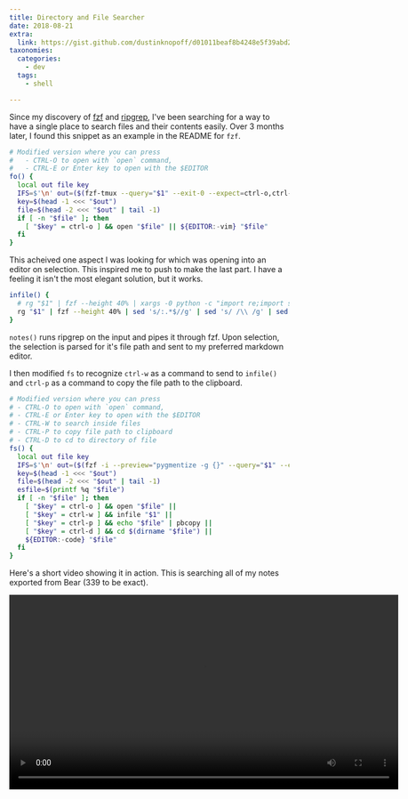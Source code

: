 ```yaml
---
title: Directory and File Searcher
date: 2018-08-21
extra:
  link: https://gist.github.com/dustinknopoff/d01011beaf8b4248e5f39abd2396d040
taxonomies:
  categories:
    - dev
  tags:
    - shell

---
```


Since my discovery of [fzf](https://github.com/junegunn/fzf) and [ripgrep](https://github.com/BurntSushi/ripgrep), I've been searching for a way to have a single place to search files and their contents easily. Over 3 months later, I found this snippet as an example in the README for `fzf`.

```bash
# Modified version where you can press
#   - CTRL-O to open with `open` command,
#   - CTRL-E or Enter key to open with the $EDITOR
fo() {
  local out file key
  IFS=$'\n' out=($(fzf-tmux --query="$1" --exit-0 --expect=ctrl-o,ctrl-e))
  key=$(head -1 <<< "$out")
  file=$(head -2 <<< "$out" | tail -1)
  if [ -n "$file" ]; then
    [ "$key" = ctrl-o ] && open "$file" || ${EDITOR:-vim} "$file"
  fi
}
```

This acheived one aspect I was looking for which was opening into an editor on selection. This inspired me to push to make the last part. I have a feeling it isn't the most elegant solution, but it works.

```bash
infile() {
  # rg "$1" | fzf --height 40% | xargs -0 python -c "import re;import sys;arr=sys.argv;string=' '.join(arr);print(re.findall(r'(?<=-c ).*(?=:)',string)[0].replace(' ', '\ ').replace('&', '\&'))" | xargs -0 -I {} /bin/zsh -c "echo '$(pwd | sed -e 's/ /\\ /g')/{}'" | xargs -0 -I {} /bin/zsh -c 'code {}' - Old version
  rg "$1" | fzf --height 40% | sed 's/:.*$//g' | sed 's/ /\\ /g' | sed 's/&/\\&/g' | xargs -0 -I {} /bin/zsh -c 'code {}' # Much cleaner version
}
```

`notes()` runs ripgrep on the input and pipes it through fzf. Upon selection, the selection is parsed for it's file path and sent to my preferred markdown editor.

I then modified `fs` to recognize `ctrl-w` as a command to send to `infile()` and `ctrl-p` as a command to copy the file path to the clipboard.

```bash
# Modified version where you can press
# - CTRL-O to open with `open` command,
# - CTRL-E or Enter key to open with the $EDITOR
# - CTRL-W to search inside files
# - CTRL-P to copy file path to clipboard
# - CTRL-D to cd to directory of file
fs() {
  local out file key
  IFS=$'\n' out=($(fzf -i --preview="pygmentize -g {}" --query="$1" --exit-0 --expect=ctrl-o,ctrl-e,ctrl-w,ctrl-m,ctrl-p,ctrl-d,ctrl-x --bind '?:toggle-preview'))
  key=$(head -1 <<< "$out")
  file=$(head -2 <<< "$out" | tail -1)
  esfile=$(printf %q "$file")
  if [ -n "$file" ]; then
    [ "$key" = ctrl-o ] && open "$file" ||
    [ "$key" = ctrl-w ] && infile "$1" ||
    [ "$key" = ctrl-p ] && echo "$file" | pbcopy ||
    [ "$key" = ctrl-d ] && cd $(dirname "$file") ||
    ${EDITOR:-code} "$file"
  fi
}
```

Here's a short video showing it in action. This is searching all of my notes exported from Bear (339 to be exact).

<video height="350" controls>
  <source src="https://res.cloudinary.com/dcloudinary/video/upload/f_auto/v1534890712/portfolio/fo.mov" type="video/mp4">
  Your browser does not support HTML5 video.
</video>
